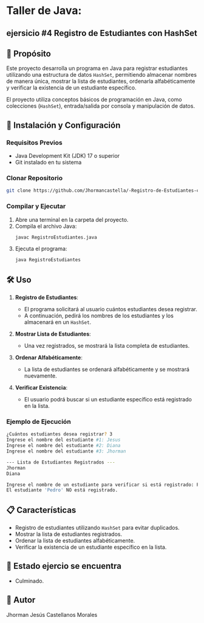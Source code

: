 # Taller de Java: 

## ejersicio #4 Registro de Estudiantes con HashSet
## 📌 Propósito
Este proyecto desarrolla un programa en Java para registrar estudiantes utilizando una estructura de datos `HashSet`, permitiendo almacenar nombres de manera única, mostrar la lista de estudiantes, ordenarla alfabéticamente y verificar la existencia de un estudiante específico.

El proyecto utiliza conceptos básicos de programación en Java, como colecciones (`HashSet`), entrada/salida por consola y manipulación de datos.

## 🚀 Instalación y Configuración
### Requisitos Previos
- Java Development Kit (JDK) 17 o superior
- Git instalado en tu sistema

### Clonar Repositorio
```bash
git clone https://github.com/Jhormancastella/-Registro-de-Estudiantes-con.git
```

### Compilar y Ejecutar
1. Abre una terminal en la carpeta del proyecto.
2. Compila el archivo Java:
   ```bash
   javac RegistroEstudiantes.java
   ```
3. Ejecuta el programa:
   ```bash
   java RegistroEstudiantes
   ```


## 🛠️ Uso
1. **Registro de Estudiantes**:
   - El programa solicitará al usuario cuántos estudiantes desea registrar.
   - A continuación, pedirá los nombres de los estudiantes y los almacenará en un `HashSet`.

2. **Mostrar Lista de Estudiantes**:
   - Una vez registrados, se mostrará la lista completa de estudiantes.

3. **Ordenar Alfabéticamente**:
   - La lista de estudiantes se ordenará alfabéticamente y se mostrará nuevamente.

4. **Verificar Existencia**:
   - El usuario podrá buscar si un estudiante específico está registrado en la lista.

### Ejemplo de Ejecución
```bash
¿Cuántos estudiantes desea registrar? 3
Ingrese el nombre del estudiante #1: Jesus
Ingrese el nombre del estudiante #2: Diana
Ingrese el nombre del estudiante #3: Jhorman

--- Lista de Estudiantes Registrados ---
Jhorman
Diana

Ingrese el nombre de un estudiante para verificar si está registrado: Pedro
El estudiante 'Pedro' NO está registrado.
```

## 📋 Características
- Registro de estudiantes utilizando `HashSet` para evitar duplicados.
- Mostrar la lista de estudiantes registrados.
- Ordenar la lista de estudiantes alfabéticamente.
- Verificar la existencia de un estudiante específico en la lista.

## 🚨 Estado ejercio se encuentra 
- Culminado.

## 👤 Autor
Jhorman Jesús Castellanos Morales
